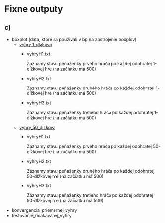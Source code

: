 # Fixne outputy
## c)
  - boxplot (dáta, ktoré sa použivali v bp na zostrojenie boxplov)
    - [vyhry_1_dlzkova](https://github.com/devAdam117/bp/tree/main/codes/mangKung/fixneOutputy/c\)/boxplot/vyhry_1-dlzkova)
      - vyhryH1.txt 
         
        Záznamy stavu peňaženky prvého hráča po každej odohratej 1-dĺžkovej hre (na začiatku má 500)
      - vyhryH2.txt

        Záznamy stavu peňaženky druhého hráča po každej odohratej 1-dĺžkovej hre (na začiatku má 500)
      - vyhryH3.txt

        Záznamy stavu peňaženky tretieho hráča po každej odohratej 1-dĺžkovej hre (na začiatku má 500)
    - [vyhry_50_dlzkova](https://github.com/devAdam117/bp/tree/main/codes/mangKung/fixneOutputy/c\)/boxplot/vyhry_50-dlzkova)
      - vyhryH1.txt
      
        Záznamy stavu peňaženky prvého hráča po každej odohratej 50-dĺžkovej hre (na začiatku má 500)
      - vyhryH2.txt

        Záznamy stavu peňaženky druhého hráča po každej odohratej 50-dĺžkovej hre (na začiatku má 500)
      - vyhryH3.txt

        Záznamy stavu peňaženky tretieho hráča po každej odohratej 50-dĺžkovej hre (na začiatku má 500)
  - konvergencia_priemernej_vyhry
  - testovanie_ocakavanej_vyhry
